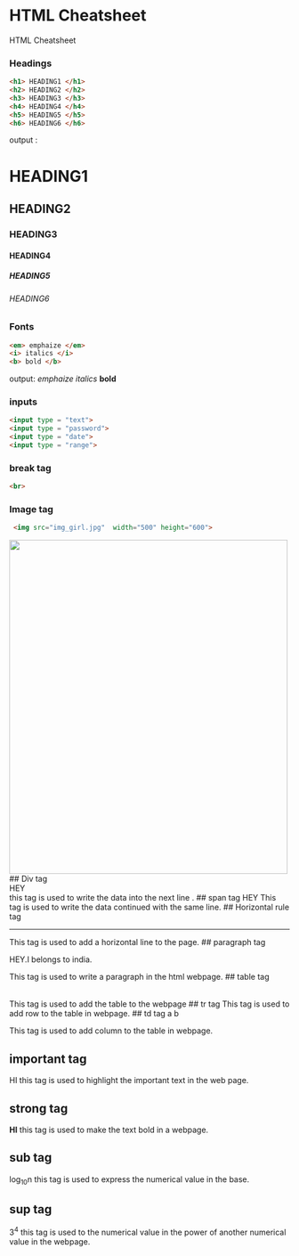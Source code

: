 # HTML Cheatsheet

HTML Cheatsheet

### Headings
```html
<h1> HEADING1 </h1>
<h2> HEADING2 </h2>
<h3> HEADING3 </h3>
<h4> HEADING4 </h4>
<h5> HEADING5 </h5>
<h6> HEADING6 </h6>
```
output :
<h1> HEADING1 </h1>
<h2> HEADING2 </h2>
<h3> HEADING3 </h3>
<h4> HEADING4 </h4>
<h5> HEADING5 </h5>
<h6> HEADING6 </h6>

### Fonts
```html
<em> emphaize </em>
<i> italics </i>
<b> bold </b>
```
output: 
<em> emphaize </em>
<i> italics </i>
<b> bold </b>

### inputs
```html 
<input type = "text">
<input type = "password">
<input type = "date">
<input type = "range">
```
### break tag 
```html
<br> 
```
### Image tag 
```html
 <img src="img_girl.jpg"  width="500" height="600"> 
```
<img src="img_girl.jpg"  width="500" height="600"> 
 ## Div tag
 <div>HEY</div>
this tag is used to write the data into the next line .
## span tag
<span>HEY</span>
This tag is used to write the data continued with the same line.
## Horizontal rule tag
<hr>
This tag is used to add a horizontal line to the page.
## paragraph tag
<p>HEY.I belongs to india.</p>
This tag is used to write a paragraph in the html webpage.
## table tag
<table></table>
This tag is used to add the table to the webpage
## tr tag
<tr></tr>
This tag is used to add row to the table in webpage.
## td tag
<td>a</td>
<td>b</td>

This tag is used to add column to the table in webpage.
## important tag
<important>HI</important>
this tag is used to highlight the important text in the web page.
## strong tag
<strong>HI</strong>
this tag is used to make the text bold in a webpage.
## sub tag
log<sub>10</sub>n
this tag is used to express the numerical value in the base.
## sup tag
3<sup>4</sup>
this tag is used to the numerical value in the power of another numerical value in the webpage.
